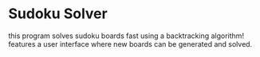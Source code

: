 # Sudoku Solver
this program solves sudoku boards fast using a backtracking algorithm! features a user interface where new boards can be generated and solved.
